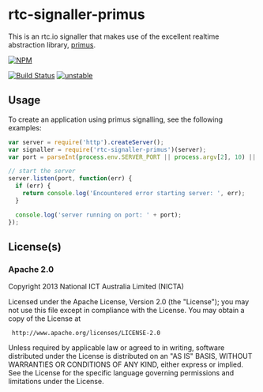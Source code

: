 # rtc-signaller-primus

This is an rtc.io signaller that makes use of the excellent realtime
abstraction library, [primus](https://github.com/primus/primus).


[![NPM](https://nodei.co/npm/rtc-signaller-primus.png)](https://nodei.co/npm/rtc-signaller-primus/)

[![Build Status](https://travis-ci.org/rtc-io/rtc-signaller-primus.png?branch=master)](https://travis-ci.org/rtc-io/rtc-signaller-primus)
[![unstable](http://hughsk.github.io/stability-badges/dist/unstable.svg)](http://github.com/hughsk/stability-badges)

## Usage

To create an application using primus signalling, see the following
examples:

```js
var server = require('http').createServer();
var signaller = require('rtc-signaller-primus')(server);
var port = parseInt(process.env.SERVER_PORT || process.argv[2], 10) || 3000;

// start the server
server.listen(port, function(err) {
  if (err) {
    return console.log('Encountered error starting server: ', err);
  }

  console.log('server running on port: ' + port);
});
```

## License(s)

### Apache 2.0

Copyright 2013 National ICT Australia Limited (NICTA)

   Licensed under the Apache License, Version 2.0 (the "License");
   you may not use this file except in compliance with the License.
   You may obtain a copy of the License at

     http://www.apache.org/licenses/LICENSE-2.0

   Unless required by applicable law or agreed to in writing, software
   distributed under the License is distributed on an "AS IS" BASIS,
   WITHOUT WARRANTIES OR CONDITIONS OF ANY KIND, either express or implied.
   See the License for the specific language governing permissions and
   limitations under the License.
